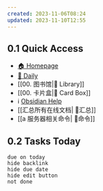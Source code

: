 ```yaml
---
created: 2023-11-06T08:24
updated: 2023-11-10T12:55
---
```

## 0.1 Quick Access
- [🏠 Homepage](obsidian://advanced-uri?vault=zagger&filepath=40%2520-%2520Obsidian%252F%25E4%25B8%25BB%25E9%25A1%25B5%252F00.%2520%25E4%25B8%25BB%25E9%25A1%25B5.md&viewmode=preview)
- [📅 Daily](obsidian://advanced-uri?vault=zagger&daily=true)
- [[00. 图书馆|📖 Library]]
- [[00. 卡片盒|🎴 Card Box]]
- ℹ️ [Obsidian Help](https://help.obsidian.md/Start+here)
- [[汇总所有在线文档| 🦴汇总]]
- [[a 服务器相关命令| 👀命令]]

## 0.2 Tasks Today
```tasks
due on today
hide backlink
hide due date
hide edit button
not done
```
